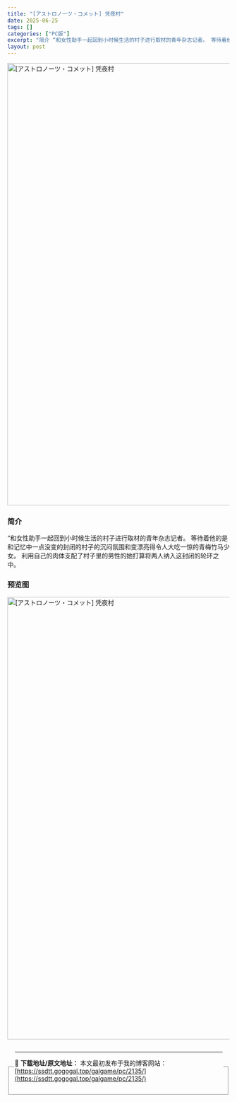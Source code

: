 ```yaml
---
title: "[アストロノーツ・コメット] 凭夜村"
date: 2025-06-25
tags: []
categories: ["PC版"]
excerpt: "简介 “和女性助手一起回到小时候生活的村子进行取材的青年杂志记者。 等待着他的是和记忆中一点没变的封闭的村子的沉闷氛围和变漂亮得令人大吃一惊的青梅竹马少女。 利用自己的肉体支配了村子里的男性的她打算将两人纳入这封闭的轮环之中。 预览图 资源下载点进按钮进入下载页面查看下载地址 资源免费下载地址 下载&hellip;"
layout: post
---
```



<p><img decoding="async"   src="https://ssdtt.gogogal.top/wp-content/uploads/2025/06/d8f65-00.webp" loading="lazy" alt="[アストロノーツ・コメット] 凭夜村" style="display: block; margin-left: auto; margin-right: auto; width: 1000px;" /></p>
<div>
<h3>简介</h3>
</p></div>
<p>“和女性助手一起回到小时候生活的村子进行取材的青年杂志记者。 等待着他的是和记忆中一点没变的封闭的村子的沉闷氛围和变漂亮得令人大吃一惊的青梅竹马少女。 利用自己的肉体支配了村子里的男性的她打算将两人纳入这封闭的轮环之中。</p>
<h3>预览图</h3>
<p><img decoding="async"   src="https://ssdtt.gogogal.top/wp-content/uploads/2025/06/48819-01.webp" loading="lazy" alt="[アストロノーツ・コメット] 凭夜村" style="display: block; margin-left: auto; margin-right: auto; width: 1000px;" /></p>
<div> </div>
<fieldset>
<legend>


---
📖 **下载地址/原文地址：** 本文最初发布于我的博客网站：[https://ssdtt.gogogal.top/galgame/pc/2135/](https://ssdtt.gogogal.top/galgame/pc/2135/)
